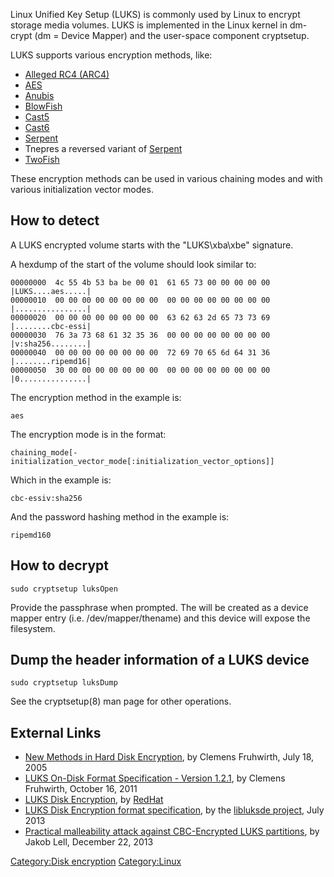 Linux Unified Key Setup (LUKS) is commonly used by Linux to encrypt
storage media volumes. LUKS is implemented in the Linux kernel in
dm-crypt (dm = Device Mapper) and the user-space component cryptsetup.

LUKS supports various encryption methods, like:

- [Alleged RC4 (ARC4)](RC4 "wikilink")
- [AES](AES "wikilink")
- [Anubis](Anubis "wikilink")
- [BlowFish](Blowfish "wikilink")
- [Cast5](Cast5 "wikilink")
- [Cast6](Cast6 "wikilink")
- [Serpent](Serpent "wikilink")
- Tnepres a reversed variant of [Serpent](Serpent "wikilink")
- [TwoFish](Twofish "wikilink")

These encryption methods can be used in various chaining modes and with
various initialization vector modes.

## How to detect

A LUKS encrypted volume starts with the "LUKS\xba\xbe" signature.

A hexdump of the start of the volume should look similar to:

    00000000  4c 55 4b 53 ba be 00 01  61 65 73 00 00 00 00 00  |LUKS....aes.....|
    00000010  00 00 00 00 00 00 00 00  00 00 00 00 00 00 00 00  |................|
    00000020  00 00 00 00 00 00 00 00  63 62 63 2d 65 73 73 69  |........cbc-essi|
    00000030  76 3a 73 68 61 32 35 36  00 00 00 00 00 00 00 00  |v:sha256........|
    00000040  00 00 00 00 00 00 00 00  72 69 70 65 6d 64 31 36  |........ripemd16|
    00000050  30 00 00 00 00 00 00 00  00 00 00 00 00 00 00 00  |0...............|

The encryption method in the example is:

    aes

The encryption mode is in the format:

    chaining_mode[-initialization_vector_mode[:initialization_vector_options]]

Which in the example is:

    cbc-essiv:sha256

And the password hashing method in the example is:

    ripemd160

## How to decrypt

`sudo cryptsetup luksOpen `<device>` `<name>

Provide the passphrase when prompted. The <name> will be created as a
device mapper entry (i.e. /dev/mapper/thename) and this device will
expose the filesystem.

## Dump the header information of a LUKS device

`sudo cryptsetup luksDump `<device>

See the cryptsetup(8) man page for other operations.

## External Links

- [New Methods in Hard Disk
  Encryption](http://clemens.endorphin.org/nmihde/nmihde-A4-ds.pdf), by
  Clemens Fruhwirth, July 18, 2005
- [LUKS On-Disk Format Specification - Version
  1.2.1](http://wiki.cryptsetup.googlecode.com/git/LUKS-standard/on-disk-format.pdf),
  by Clemens Fruhwirth, October 16, 2011
- [LUKS Disk
  Encryption](https://access.redhat.com/site/documentation/en-US/Red_Hat_Enterprise_Linux/6/html/Security_Guide/sect-Security_Guide-LUKS_Disk_Encryption.html),
  by [RedHat](RedHat "wikilink")
- [LUKS Disk Encryption format
  specification](https://googledrive.com/host/0B3fBvzttpiiSNUVYSFF1TmRONmc/Linux%20Unified%20Key%20Setup%20(LUKS)%20Disk%20Encryption%20format.pdf),
  by the [libluksde project](libluksde "wikilink"), July 2013
- [Practical malleability attack against CBC-Encrypted LUKS
  partitions](http://www.jakoblell.com/blog/2013/12/22/practical-malleability-attack-against-cbc-encrypted-luks-partitions/),
  by Jakob Lell, December 22, 2013

[Category:Disk encryption](Category:Disk_encryption "wikilink")
[Category:Linux](Category:Linux "wikilink")